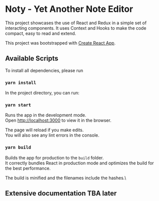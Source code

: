 # Noty - Yet Another Note Editor

This project showcases the use of React and Redux in a simple set of interacting components. It uses Context and Hooks to make the code compact, easy to read and extend.

This project was bootstrapped with [Create React App](https://github.com/facebook/create-react-app).

## Available Scripts

To install all dependencies, please run

### `yarn install`

In the project directory, you can run:

### `yarn start`

Runs the app in the development mode.\
Open [http://localhost:3000](http://localhost:3000) to view it in the browser.

The page will reload if you make edits.\
You will also see any lint errors in the console.

### `yarn build`

Builds the app for production to the `build` folder.\
It correctly bundles React in production mode and optimizes the build for the best performance.

The build is minified and the filenames include the hashes.\

## Extensive documentation TBA later
